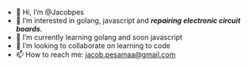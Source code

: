 - 👋 Hi, I’m @Jacobpes
- 👀 I’m interested in golang, javascript and ***repairing electronic circuit boards.***
- 🌱 I’m currently learning golang and soon javascript
- 💞️ I’m looking to collaborate on learning to code
- 📫 How to reach me: jacob.pesamaa@gmail.com

<!---
Jacobpes/Jacobpes is a ✨ special ✨ repository because its `README.md` (this file) appears on your GitHub profile.
You can click the Preview link to take a look at your changes.
--->
